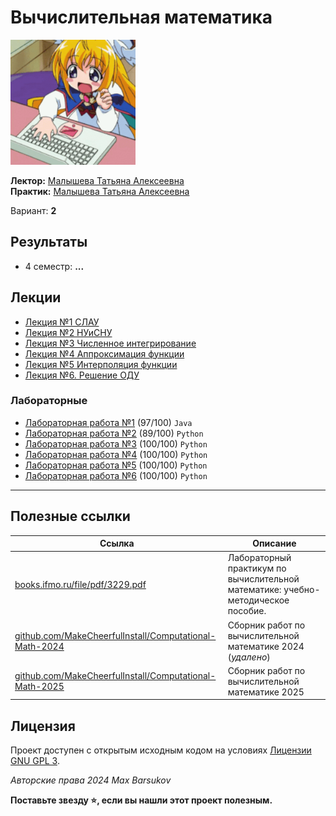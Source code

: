 # Вычислительная математика

<img alt="anime-computer-girl" src="https://github.com/maxbarsukov/itmo/blob/master/.docs/anime-computer-gurl.gif" height="200">

**Лектор:** [Малышева Татьяна Алексеевна](https://my.itmo.ru/persons/165275) \
**Практик:** [Малышева Татьяна Алексеевна](https://my.itmo.ru/persons/165275)

Вариант: **2**

## Результаты

- 4 семестр: **...**

## Лекции

- [Лекция №1 СЛАУ](./лекции/Лекция%20№1%20СЛАУ.pdf)
- [Лекция №2 НУиСНУ](./лекции/Лекция%20№2%20НУиСНУ.pdf)
- [Лекция №3 Численное интегрирование](./лекции/Лекция%20№3%20Численное%20интегрирование.pdf)
- [Лекция №4 Аппроксимация функции](./лекции/Лекция%20№4%20Аппроксимация%20функции.pdf)
- [Лекция №5 Интерполяция функции](./лекции/Лекция%20№5%20Интерполяция%20функции.pdf)
- [Лекция №6. Решение ОДУ](./лекции/Лекция%20№6.%20Решение%20ОДУ.pdf)

### Лабораторные

- [Лабораторная работа №1](./лабораторные/lab1) (97/100) `Java`
- [Лабораторная работа №2](./лабораторные/lab2) (89/100) `Python`
- [Лабораторная работа №3](./лабораторные/lab3) (100/100) `Python`
- [Лабораторная работа №4](./лабораторные/lab4) (100/100) `Python`
- [Лабораторная работа №5](./лабораторные/lab5) (100/100) `Python`
- [Лабораторная работа №6](./лабораторные/lab6) (100/100) `Python`

---

## Полезные ссылки

| Ссылка | Описание |
| --- | --- |
| [books.ifmo.ru/file/pdf/3229.pdf](https://books.ifmo.ru/file/pdf/3229.pdf) | Лабораторный практикум по вычислительной математике: учебно-методическое пособие. |
| [github.com/MakeCheerfulInstall/Computational-Math-2024](https://github.com/MakeCheerfulInstall/Computational-Math-2024) | Сборник работ по вычислительной математике 2024 (*удалено*) |
| [github.com/MakeCheerfulInstall/Computational-Math-2025](https://github.com/MakeCheerfulInstall/Computational-Math-2025) | Сборник работ по вычислительной математике 2025 |

## Лицензия

Проект доступен с открытым исходным кодом на условиях [Лицензии GNU GPL 3](https://opensource.org/license/gpl-3-0/).

*Авторские права 2024 Max Barsukov*

**Поставьте звезду :star:, если вы нашли этот проект полезным.**
